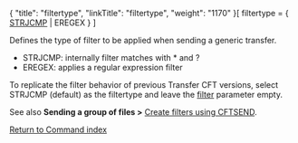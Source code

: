 {
    "title": "filtertype",
    "linkTitle": "filtertype",
    "weight": "1170"
}\[ filtertype = { <u>STRJCMP</u> | EREGEX } \]

Defines the type of filter to be applied when sending a generic transfer.

- STRJCMP: internally filter matches with \* and ?
- EREGEX: applies a regular expression filter

To replicate the filter behavior of previous Transfer CFT versions, select STRJCMP (default) as the filtertype and leave the [filter](../filter) parameter empty.

See also **Sending a group of files &gt;** [Create filters using CFTSEND](../../../../concepts/using_the_send_command/send_group_of_files_cl#Create).

[Return to Command index](../../)
